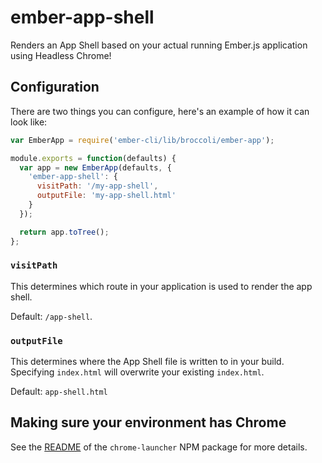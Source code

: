 # ember-app-shell

Renders an App Shell based on your actual running Ember.js application using Headless Chrome!

## Configuration

There are two things you can configure, here's an example of how it can look like:

```javascript
var EmberApp = require('ember-cli/lib/broccoli/ember-app');

module.exports = function(defaults) {
  var app = new EmberApp(defaults, {
    'ember-app-shell': {
      visitPath: '/my-app-shell',
      outputFile: 'my-app-shell.html'
    }
  });

  return app.toTree();
};
```

### `visitPath`

This determines which route in your application is used to render the app shell.

Default: `/app-shell`.

### `outputFile`

This determines where the App Shell file is written to in your build. Specifying `index.html` will overwrite your existing `index.html`.

Default: `app-shell.html`

## Making sure your environment has Chrome

See the [README](https://www.npmjs.com/package/chrome-launcher#continuous-integration) of the `chrome-launcher` NPM package for more details.
